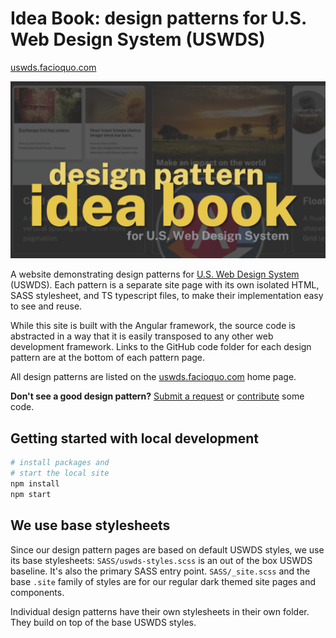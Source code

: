 # Idea Book: design patterns for U.S. Web Design System (USWDS)

[uswds.facioquo.com](https://uswds.facioquo.com)

[![website screenshot](/src/assets/images/social-card.png?v=2023-10-18)](https://uswds.facioquo.com)

A website demonstrating design patterns for [U.S. Web Design System](https://designsystem.digital.gov) (USWDS).  Each pattern is a separate site page with its own isolated HTML, SASS stylesheet, and TS typescript files, to make their implementation easy to see and reuse.

While this site is built with the Angular framework, the source code is abstracted in a way that it is easily transposed to any other web development framework.  Links to the GitHub code folder for each design pattern are at the bottom of each pattern page.

All design patterns are listed on the [uswds.facioquo.com](https://uswds.facioquo.com) home page.

**Don't see a good design pattern?**  [Submit a request](https://github.com/facioquo/uswds-design-patterns/issues/new/choose) or [contribute](https://github.com/facioquo/.github/blob/main/CONTRIBUTING.md) some code.

## Getting started with local development

```bash
# install packages and 
# start the local site
npm install
npm start
```

## We use base stylesheets

Since our design pattern pages are based on default USWDS styles, we use its base stylesheets: `SASS/uswds-styles.scss` is an out of the box USWDS baseline.  It's also the primary SASS entry point.  `SASS/_site.scss` and the base `.site` family of styles are for our regular dark themed site pages and components.

Individual design patterns have their own stylesheets in their own folder.  They build on top of the base USWDS styles.
